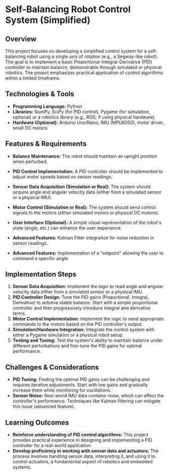 # Self-Balancing Robot Control System (Simplified)

## Overview

This project focuses on developing a simplified control system for a self-balancing robot using a single axis of rotation (e.g., a Segway-like robot).  The goal is to implement a basic Proportional-Integral-Derivative (PID) controller to maintain balance, demonstrable through simulated or physical robotics.  The project emphasizes practical application of control algorithms within a limited timeframe.

## Technologies & Tools

* **Programming Language:** Python
* **Libraries:** NumPy, SciPy (for PID control), Pygame (for simulation, optional) or a robotics library (e.g., ROS, if using physical hardware).
* **Hardware (Optional):** Arduino Uno/Nano, IMU (MPU6050), motor driver, small DC motors.

## Features & Requirements

- **Balance Maintenance:** The robot should maintain an upright position when perturbed.
- **PID Control Implementation:** A PID controller should be implemented to adjust motor speeds based on sensor readings.
- **Sensor Data Acquisition (Simulation or Real):**  The system should acquire angle and angular velocity data (either from a simulated sensor or a physical IMU).
- **Motor Control (Simulation or Real):**  The system should send control signals to the motors (either simulated motors or physical DC motors).
- **User Interface (Optional):** A simple visual representation of the robot's state (angle, etc.) can enhance the user experience.

- **Advanced Features:**  Kalman Filter integration for noise reduction in sensor readings.
- **Advanced Features:** Implementation of a "setpoint" allowing the user to command a specific angle.


## Implementation Steps

1. **Sensor Data Acquisition:**  Implement the logic to read angle and angular velocity data either from a simulated sensor or a physical IMU.
2. **PID Controller Design:**  Tune the PID gains (Proportional, Integral, Derivative) to achieve stable balance. Start with a simple proportional controller and then progressively introduce integral and derivative terms.
3. **Motor Control Implementation:** Implement the logic to send appropriate commands to the motors based on the PID controller's output.
4. **Simulation/Hardware Integration:** Integrate the control system with either a Pygame simulation or a physical robot setup.
5. **Testing and Tuning:**  Test the system's ability to maintain balance under different perturbations and fine-tune the PID gains for optimal performance.


## Challenges & Considerations

- **PID Tuning:** Finding the optimal PID gains can be challenging and requires iterative adjustments.  Start with low gains and gradually increase them while monitoring for oscillations.
- **Sensor Noise:** Real-world IMU data contains noise, which can affect the controller's performance.  Techniques like Kalman filtering can mitigate this issue (advanced feature).


## Learning Outcomes

- **Reinforce understanding of PID control algorithms:** This project provides practical experience in designing and implementing a PID controller for a real-world application.
- **Develop proficiency in working with sensor data and actuators:**  The process involves handling sensor data, interpreting it, and using it to control actuators, a fundamental aspect of robotics and embedded systems.

